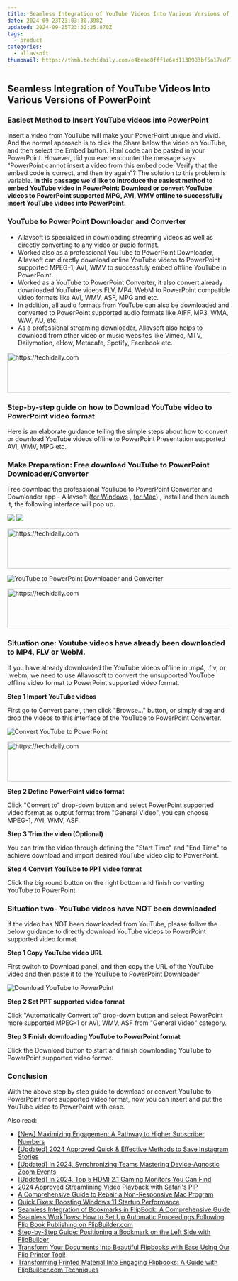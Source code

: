 ```yaml
---
title: Seamless Integration of YouTube Videos Into Various Versions of PowerPoint
date: 2024-09-23T23:03:30.398Z
updated: 2024-09-25T23:32:25.870Z
tags:
  - product
categories:
  - allavsoft
thumbnail: https://thmb.techidaily.com/e4beac8fff1e6ed1138983bf5a17ed77a249b1784cd0b6ce36cdaf1016dc1bb5.png
---
```


## Seamless Integration of YouTube Videos Into Various Versions of PowerPoint

### Easiest Method to Insert YouTube videos into PowerPoint

Insert a video from YouTube will make your PowerPoint unique and vivid. And the normal approach is to click the Share below the video on YouTube, and then select the Embed button. Html code can be pasted in your PowerPoint. However, did you ever encounter the message says "PowerPoint cannot insert a video from this embed code. Verify that the embed code is correct, and then try again"? The solution to this problem is variable. **In this passage we'd like to introduce the easiest method to embed YouTube video in PowerPoint: Download or convert YouTube videos to PowerPoint supported MPG, AVI, WMV offline to successfully insert YouTube videos into PowerPoint.**

### YouTube to PowerPoint Downloader and Converter

* Allavsoft is specialized in downloading streaming videos as well as directly converting to any video or audio format.
* Worked also as a professional YouTube to PowerPoint Downloader, Allavsoft can directly download online YouTube videos to PowerPoint supported MPEG-1, AVI, WMV to successfuly embed offline YouTube in PowerPoint.
* Worked as a YouTube to PowerPoint Converter, it also convert already downloaded YouTube videos FLV, MP4, WebM to PowerPoint compatible video formats like AVI, WMV, ASF, MPG and etc.
* In addition, all audio formats from YouTube can also be downloaded and converted to PowerPoint supported audio formats like AIFF, MP3, WMA, WAV, AU, etc.
* As a professional streaming downloader, Allavsoft also helps to download from other video or music websites like Vimeo, MTV, Dailymotion, eHow, Metacafe, Spotify, Facebook etc.

<!-- affiliate ads begin -->
<a href="https://jalbum-affiliate-program.sjv.io/c/5597632/1838960/17916" target="_top" id="1838960">
  <img src="//a.impactradius-go.com/display-ad/17916-1838960" border="0" alt="https://techidaily.com" width="728" height="90"/>
</a>
<img height="0" width="0" src="https://jalbum-affiliate-program.sjv.io/i/5597632/1838960/17916" style="position:absolute;visibility:hidden;" border="0" />
<!-- affiliate ads end -->

### Step-by-step guide on how to Download YouTube video to PowerPoint video format

Here is an elaborate guidance telling the simple steps about how to convert or download YouTube videos offline to PowerPoint Presentation supported AVI, WMV, MPG etc.

### Make Preparation: Free download YouTube to PowerPoint Downloader/Converter

Free download the professional YouTube to PowerPoint Converter and Downloader app - Allavsoft ([for Windows](https://tools.techidaily.com/allavsoft/products/) , [for Mac](https://tools.techidaily.com/allavsoft/products/)) , install and then launch it, the following interface will pop up.

[![](https://www.allavsoft.com/how-to/../images/how-to/free-download-win.jpg)](https://tools.techidaily.com/allavsoft/products/) [![](https://www.allavsoft.com/how-to/../images/how-to/free-download-mac.jpg)](https://tools.techidaily.com/allavsoft/products/)

<!-- affiliate ads begin -->
<a href="https://appsumo.8odi.net/c/5597632/2123732/7443" target="_top" id="2123732">
  <img src="//a.impactradius-go.com/display-ad/7443-2123732" border="0" alt="https://techidaily.com" width="600" height="90"/>
</a>
<img height="0" width="0" src="https://appsumo.8odi.net/i/5597632/2123732/7443" style="position:absolute;visibility:hidden;" border="0" />
<!-- affiliate ads end -->

![YouTube to PowerPoint Downloader and Converter](https://www.allavsoft.com/how-to/../images/allavsoft/screen-shot-600.jpg)

<!-- affiliate ads begin -->
<a href="https://appsumo.8odi.net/c/5597632/2100533/7443" target="_top" id="2100533">
  <img src="//a.impactradius-go.com/display-ad/7443-2100533" border="0" alt="https://techidaily.com" width="728" height="90"/>
</a>
<img height="0" width="0" src="https://appsumo.8odi.net/i/5597632/2100533/7443" style="position:absolute;visibility:hidden;" border="0" />
<!-- affiliate ads end -->

### Situation one: Youtube videos have already been downloaded to MP4, FLV or WebM.

If you have already downloaded the YouTube videos offline in .mp4, .flv, or .webm, we need to use Allavosoft to convert the unsupported YouTube offline video format to PowerPoint supported video format.

**Step 1 Import YouTube videos**

First go to Convert panel, then click "Browse..." button, or simply drag and drop the videos to this interface of the YouTube to PowerPoint Converter.

![Convert YouTube to PowerPoint](https://www.allavsoft.com/how-to/../images/how-to/download-youtube-to-powerpoint/convert-youtube-to-powerpoint.jpg)

<!-- affiliate ads begin -->
<a href="https://appsumo.8odi.net/c/5597632/2043662/7443" target="_top" id="2043662">
  <img src="//a.impactradius-go.com/display-ad/7443-2043662" border="0" alt="https://techidaily.com" width="728" height="90"/>
</a>
<img height="0" width="0" src="https://appsumo.8odi.net/i/5597632/2043662/7443" style="position:absolute;visibility:hidden;" border="0" />
<!-- affiliate ads end -->

**Step 2 Define PowerPoint video format**

Click "Convert to" drop-down button and select PowerPoint supported video format as output format from "General Video", you can choose MPEG-1, AVI, WMV, ASF.

**Step 3 Trim the video (Optional)**

You can trim the video through defining the "Start Time" and "End Time" to achieve download and import desired YouTube video clip to PowerPoint.

**Step 4 Convert YouTube to PPT video format**

Click the big round button on the right bottom and finish converting YouTube to PowerPoint.

### Situation two- YouTube videos have NOT been downloaded

If the video has NOT been downloaded from YouTube, please follow the below guidance to directly download YouTube videos to PowerPoint supported video format.

**Step 1 Copy YouTube video URL**

First switch to Download panel, and then copy the URL of the YouTube video and then paste it to the YouTube to PowerPoint Downloader

![Download YouTube to PowerPoint](https://www.allavsoft.com/how-to/../images/how-to/download-youtube-to-powerpoint/download-youtube-to-powerpoint.jpg)

**Step 2 Set PPT supported video format**

Click "Automatically Convert to" drop-down button and select PowerPoint more supported MPEG-1 or AVI, WMV, ASF from "General Video" category.

**Step 3 Finish downloading YouTube to PowerPoint format**

Click the Download button to start and finish downloading YouTube to PowerPoint supported video format.

### Conclusion

With the above step by step guide to download or convert YouTube to PowerPoint more supported video format, now you can insert and put the YouTube video to PowerPoint with ease.

<ins class="adsbygoogle"
     style="display:block"
     data-ad-format="autorelaxed"
     data-ad-client="ca-pub-7571918770474297"
     data-ad-slot="1223367746"></ins>

<ins class="adsbygoogle"
     style="display:block"
     data-ad-client="ca-pub-7571918770474297"
     data-ad-slot="8358498916"
     data-ad-format="auto"
     data-full-width-responsive="true"></ins>

<span class="atpl-alsoreadstyle">Also read:</span>
<div><ul>
<li><a href="https://extra-support.techidaily.com/new-maximizing-engagement-a-pathway-to-higher-subscriber-numbers/"><u>[New] Maximizing Engagement A Pathway to Higher Subscriber Numbers</u></a></li>
<li><a href="https://instagram-video-files.techidaily.com/updated-2024-approved-quick-and-effective-methods-to-save-instagram-stories/"><u>[Updated] 2024 Approved Quick & Effective Methods to Save Instagram Stories</u></a></li>
<li><a href="https://screen-recording.techidaily.com/updated-in-2024-synchronizing-teams-mastering-device-agnostic-zoom-events/"><u>[Updated] In 2024, Synchronizing Teams Mastering Device-Agnostic Zoom Events</u></a></li>
<li><a href="https://video-screen-grab.techidaily.com/updated-in-2024-top-5-hdmi-21-gaming-monitors-you-can-find/"><u>[Updated] In 2024, Top 5 HDMI 2.1 Gaming Monitors You Can Find</u></a></li>
<li><a href="https://article-posts.techidaily.com/2024-approved-streamlining-video-playback-with-safaris-pip/"><u>2024 Approved Streamlining Video Playback with Safari's PIP</u></a></li>
<li><a href="https://technical-tips.techidaily.com/a-comprehensive-guide-to-repair-a-non-responsive-mac-program/"><u>A Comprehensive Guide to Repair a Non-Responsive Mac Program</u></a></li>
<li><a href="https://tech-haven.techidaily.com/quick-fixes-boosting-windows-11-startup-performance/"><u>Quick Fixes: Boosting Windows 11 Startup Performance</u></a></li>
<li><a href="https://discover-exceptional.techidaily.com/seamless-integration-of-bookmarks-in-flipbook-a-comprehensive-guide/"><u>Seamless Integration of Bookmarks in FlipBook: A Comprehensive Guide</u></a></li>
<li><a href="https://discover-exceptional.techidaily.com/seamless-workflows-how-to-set-up-automatic-proceedings-following-flip-book-publishing-on-flipbuildercom/"><u>Seamless Workflows: How to Set Up Automatic Proceedings Following Flip Book Publishing on FlipBuilder.com</u></a></li>
<li><a href="https://discover-exceptional.techidaily.com/step-by-step-guide-positioning-a-bookmark-on-the-left-side-with-flipbuilder/"><u>Step-by-Step Guide: Positioning a Bookmark on the Left Side with FlipBuilder</u></a></li>
<li><a href="https://discover-exceptional.techidaily.com/transform-your-documents-into-beautiful-flipbooks-with-ease-using-our-flip-printer-tool/"><u>Transform Your Documents Into Beautiful Flipbooks with Ease Using Our Flip Printer Tool!</u></a></li>
<li><a href="https://discover-exceptional.techidaily.com/transforming-printed-material-into-engaging-flipbooks-a-guide-with-flipbuildercom-techniques/"><u>Transforming Printed Material Into Engaging Flipbooks: A Guide with FlipBuilder.com Techniques</u></a></li>
</ul></div>

